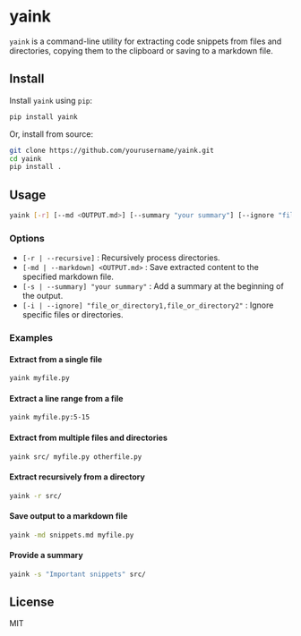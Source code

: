 # yaink

`yaink` is a command-line utility for extracting code snippets from files and directories, copying them to the clipboard or saving to a markdown file.

## Install

Install `yaink` using `pip`:

```sh
pip install yaink
```

Or, install from source:

```sh
git clone https://github.com/yourusername/yaink.git
cd yaink
pip install .
```

## Usage

```sh
yaink [-r] [--md <OUTPUT.md>] [--summary "your summary"] [--ignore "file_or_directory1,file_or_directory2"] <file or directory or file:range> [...]
```

### Options
- `[-r | --recursive]` : Recursively process directories.
- `[-md | --markdown] <OUTPUT.md>` : Save extracted content to the specified markdown file.
- `[-s | --summary] "your summary"` : Add a summary at the beginning of the output.
- `[-i | --ignore] "file_or_directory1,file_or_directory2"` : Ignore specific files or directories.

### Examples

#### Extract from a single file
```sh
yaink myfile.py
```

#### Extract a line range from a file
```sh
yaink myfile.py:5-15
```

#### Extract from multiple files and directories
```sh
yaink src/ myfile.py otherfile.py
```

#### Extract recursively from a directory
```sh
yaink -r src/
```

#### Save output to a markdown file
```sh
yaink -md snippets.md myfile.py
```

#### Provide a summary
```sh
yaink -s "Important snippets" src/
```

## License
MIT